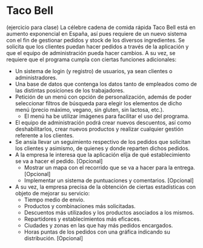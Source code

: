 # Taco Bell
(ejercicio para clase)
La célebre cadena de comida rápida Taco Bell está en aumento exponencial en España, así pues requiere de un nuevo sistema con el fin de gestionar pedidos y stock de los diversos ingredientes. Se solicita que los clientes puedan hacer pedidos a través de la aplicación y que el equipo de administración pueda hacer cambios. A su vez, se requiere que el programa cumpla con ciertas funciones adicionales:

* Un sistema de login (y registro) de usuarios, ya sean clientes o administradores.
* Una base de datos que contenga los datos tanto de empleados como de las distintas posiciones de los trabajadores.
* Petición de un menú con opción de personalización, además de poder seleccionar filtros de búsqueda para elegir los elementos de dicho menú (precio máximo, vegano, sin gluten, sin lactosa, etc.).
  * El menú ha be utilizar imágenes para facilitar el uso del programa.
* El equipo de administración podrá crear nuevos descuentos, así como deshabilitarlos, crear nuevos productos y realizar cualquier gestión referente a los clientes.
* Se ansía llevar un seguimiento respectivo de los pedidos que solicitan los clientes y asimismo, de quienes y donde reparten dichos pedidos.
* A la empresa le interesa que la aplicación elija de qué establecimiento se va a hacer el pedido. [Opcional]
  * Mostrar un mapa con el recorrido que se va a hacer para la entrega. [Opcional]
  * Implementar un sistema de puntuaciones y comentarios. [Opcional]
* A su vez, la empresa precisa de la obtención de ciertas estadísticas con objeto de mejorar su servicio:
  * Tiempo medio de envío.
  * Productos y combinaciones más solicitadas.
  * Descuentos más utilizados y los productos asociados a los mismos.
  * Repartidores y establecimientos más eficaces.
  * Ciudades y zonas en las que hay más pedidos encargados.
  * Horas puntas de los pedidos con una gráfica indicando su distribución. [Opcional]

